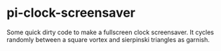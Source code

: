 # pi-clock-screensaver
Some quick dirty code to make a fullscreen clock screensaver.
It cycles randomly between a square vortex and sierpinski triangles as garnish. 
